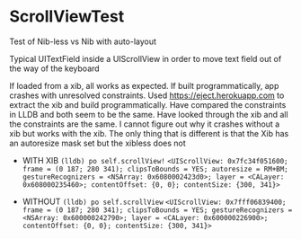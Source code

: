 # ScrollViewTest

Test of Nib-less vs Nib with auto-layout

Typical UITextField inside a UIScrollView in order to move text field out of the way of the keyboard

If loaded from a xib, all works as expected. If built programmatically, app crashes with unresolved constraints.
Used https://eject.herokuapp.com to extract the xib and build programmatically. Have compared the constraints in LLDB and both seem to be the same. Have looked through the xib and all the constraints are the same. I cannot figure out why it crashes without a xib but works with the xib.
The only thing that is different is that the Xib has an autoresize mask set but the xibless does not

* WITH XIB
`(lldb) po self.scrollView!`
`<UIScrollView: 0x7fc34f051600; frame = (0 187; 280 341); clipsToBounds = YES; autoresize = RM+BM; gestureRecognizers = <NSArray: 0x6080002423d0>; layer = <CALayer: 0x608000235460>; contentOffset: {0, 0}; contentSize: {300, 341}>`

* WITHOUT
`(lldb) po self.scrollView`
`<UIScrollView: 0x7fff06839400; frame = (0 187; 280 341); clipsToBounds = YES; gestureRecognizers = <NSArray: 0x600000242790>; layer = <CALayer: 0x600000226900>; contentOffset: {0, 0}; contentSize: {300, 341}>`
